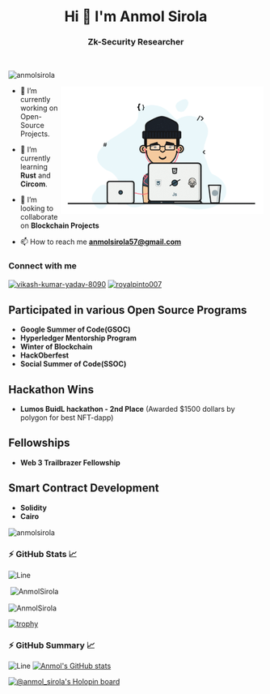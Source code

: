 <h1 align="center">Hi 👋 I'm Anmol Sirola</h1>
<!-- <br> -->
<h3 align="center"> Zk-Security Researcher</h3>
<br>
<p align="left"> <img src="https://komarev.com/ghpvc/?username=anmolsirola&label=Profile%20views&color=0e75b6&style=flat" alt="anmolsirola" /> </p>

<img align = "right" width =400 alt = "coding image " src = "https://raw.githubusercontent.com/kvssankar/kvssankar/main/programmer.gif">

<!-- <h3 align="center">Blockchain/Front-End Developer .</h3> -->

- 🌱 I’m currently working on Open-Source Projects.

- 🌱 I’m currently learning **Rust** and **Circom**.

- 👯 I’m looking to collaborate on **Blockchain Projects**

- 📫 How to reach me **anmolsirola57@gmail.com**

<h3 align="left">Connect with me </h3>
<a href="https://www.linkedin.com/in/anmol-sirola-2b5274224/" target="blank" ><img align="center" src="https://raw.githubusercontent.com/rahuldkjain/github-profile-readme-generator/master/src/images/icons/Social/linked-in-alt.svg" alt="vikash-kumar-yadav-8090" height="30" width="40" /></a>
<a href="https://twitter.com/AnmolSirola" target="blank"><img align="center" src="https://raw.githubusercontent.com/rahuldkjain/github-profile-readme-generator/master/src/images/icons/Social/twitter.svg" alt="royalpinto007" height="30" width="40" /></a>
<p align="left">
</p>

## Participated in various Open Source Programs 

- **Google Summer of Code(GSOC)**
- **Hyperledger Mentorship Program**
- **Winter of Blockchain**
- **HackOberfest**
- **Social Summer of Code(SSOC)**


## Hackathon Wins
- **Lumos BuidL hackathon - 2nd Place** (Awarded $1500 dollars by polygon for best NFT-dapp)

## Fellowships
- **Web 3 Trailbrazer Fellowship**

## Smart Contract Development </h3>
- **Solidity**
- **Cairo**



<p><img align="center" src="https://github-readme-stats.vercel.app/api/top-langs?username=anmolsirola&show_icons=true&locale=en&layout=compact" alt="anmolsirola" /></p>

### :zap: GitHub Stats 📈
![Line](https://user-images.githubusercontent.com/85225156/171937799-8fc9e255-9889-4642-9c92-6df85fb86e82.gif)


<p>&nbsp;<img align="center" src="https://github-readme-stats.vercel.app/api?username=AnmolSirola&show_icons=true&locale=en" alt="AnmolSirola" /></p>

<p><img align="center" src="https://github-readme-streak-stats.herokuapp.com/?user=AnmolSirola&" alt="AnmolSirola" /></p>



[![trophy](https://github-profile-trophy.vercel.app/?username=ryo-ma&theme=onedark)](https://github.com/ryo-ma/github-profile-trophy)

### :zap: GitHub Summary 📈
![Line](https://user-images.githubusercontent.com/85225156/171937799-8fc9e255-9889-4642-9c92-6df85fb86e82.gif)
[![Anmol's GitHub stats](https://stats.quine.sh/Anmol/github?simple=true)](https://quine.sh/profile/Anmol)

[![@anmol_sirola's Holopin board](https://holopin.me/anmol_sirola)](https://holopin.io/@anmol_sirola)
